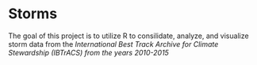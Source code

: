# Storms
The goal of this project is to utilize R to consilidate, analyze, and visualize storm data from the _International Best Track Archive for Climate Stewardship (IBTrACS) from the years 2010-2015_
